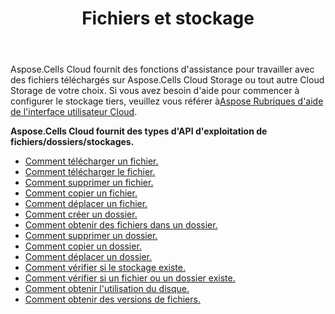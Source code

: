 ﻿---
title: Fichiers et stockage
second_title: Aspose.Cells Cloud Documen
type: docs
url: /fr/files-and-storage/
aliases: [/working-with-files-and-storage-using-aspose-cells-cloud/]
keywords: Learn how to work with Aspose Cells Cloud file storage
description: Apprenez à utiliser le stockage de fichiers Cloud Aspose Cells. SDK prend en charge les types de langages de développement. Ils incluent Android, C#, Go, Java, NodeJS, Perl, PHP, Python, Ruby et Swift
weight: 100
---
Aspose.Cells Cloud fournit des fonctions d'assistance pour travailler avec des fichiers téléchargés sur Aspose.Cells Cloud Storage ou tout autre Cloud Storage de votre choix. Si vous avez besoin d'aide pour commencer à configurer le stockage tiers, veuillez vous référer à[Aspose Rubriques d'aide de l'interface utilisateur Cloud](https://docs.aspose.cloud/display/totalcloud/Aspose+Cloud+UI+Help+Topics).

**Aspose.Cells Cloud fournit des types d'API d'exploitation de fichiers/dossiers/stockages.**
- [Comment télécharger un fichier.](/cells/fr/file/upload/)
- [Comment télécharger le fichier.](/cells/fr/file/download/)
- [Comment supprimer un fichier.](/cells/fr/file/delete/)
- [Comment copier un fichier.](/cells/fr/file/copy/)
- [Comment déplacer un fichier.](/cells/fr/file/move/)
- [Comment créer un dossier.](/cells/fr/folder/create/)
- [Comment obtenir des fichiers dans un dossier.](/cells/fr/folder/get-files/)
- [Comment supprimer un dossier.](/cells/fr/folder/delete/)
- [Comment copier un dossier.](/cells/fr/folder/copy/)
- [Comment déplacer un dossier.](/cells/fr/folder/move/)
- [Comment vérifier si le stockage existe.](/cells/fr/storage/exist/)
- [Comment vérifier si un fichier ou un dossier existe.](/cells/fr/storage/object-exists/)
- [Comment obtenir l'utilisation du disque.](/cells/fr/storage/disc-usage/)
- [Comment obtenir des versions de fichiers.](/cells/fr/storage/file-versions/)    
